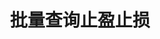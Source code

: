---
title: 批量查询止盈止损
position_number: 4.5
parameters:
  - name:
    content:
content_markdown: |-
  * **URL**：/v1/planOrder
  * **Method**：GET
  * **需要登录**：是
  * **需要鉴权**：是

  **请求参数**

  | 参数名称 | 类型 | 是否必需 | 描述 |
  | symbol | String | NO | 交易对 |
  | fromId | Long | NO | 返回该fromId及之后的成交，缺省返回最近的成交 |
  | limit | Integer | NO | 返回的结果集数量，默认值:200，最大值:1000 |
  | recvWindow | Long | NO | 时间戳滑动窗口，单位为毫秒 |
  | timestamp | Long | YES | 调用时间 |
left_code_blocks:
  - code_block: |-
      {
       "symbol": "ETH/USDT",
       "fromId": 1208218841498181,
       "limit": 200,
       "timestamp": 1656913877424,
       "recvWindow": 5000
      }
    title: 请求示例
    language: json
right_code_blocks:
  - code_block: "{\n\t\"code\": 1,\n\t\"data\": [{\n\t\t\"id\": 0,\n\t\t\"userId\": 0,\n\t\t\"tenantId\": 0,\n\t\t\"symbol\": \"\",\n\t\t\"businessType\": 0,\n\t\t\"marginMode\": 0,\n\t\t\"userType\": 0,\n\t\t\"sourceId\": 0,\n\t\t\"sourceType\": 0,\n\t\t\"type\": \"\",\n\t\t\"side\": \"\",\n\t\t\"positionSide\": \"\",\n\t\t\"workingType\": 0,\n\t\t\"stopPrice\": 0,\n\t\t\"indexPrice\": 0,\n\t\t\"orderIndexPrice\": 0,\n\t\t\"quantity\": 0,\n\t\t\"status\": 0,\n\t\t\"createTime\": \"\",\n\t\t\"updateTime\": \"\",\n\t\t\"positionMode\": 0,\n\t\t\"positionId\": 0\n\t}],\n\t\"message\": \"\"\n}"
    title: 响应
    language: json
  - code_block: |-
      {
       "code": 9999,
       "message": "异常信息"
      }
    title: ERROR
    language: json
---